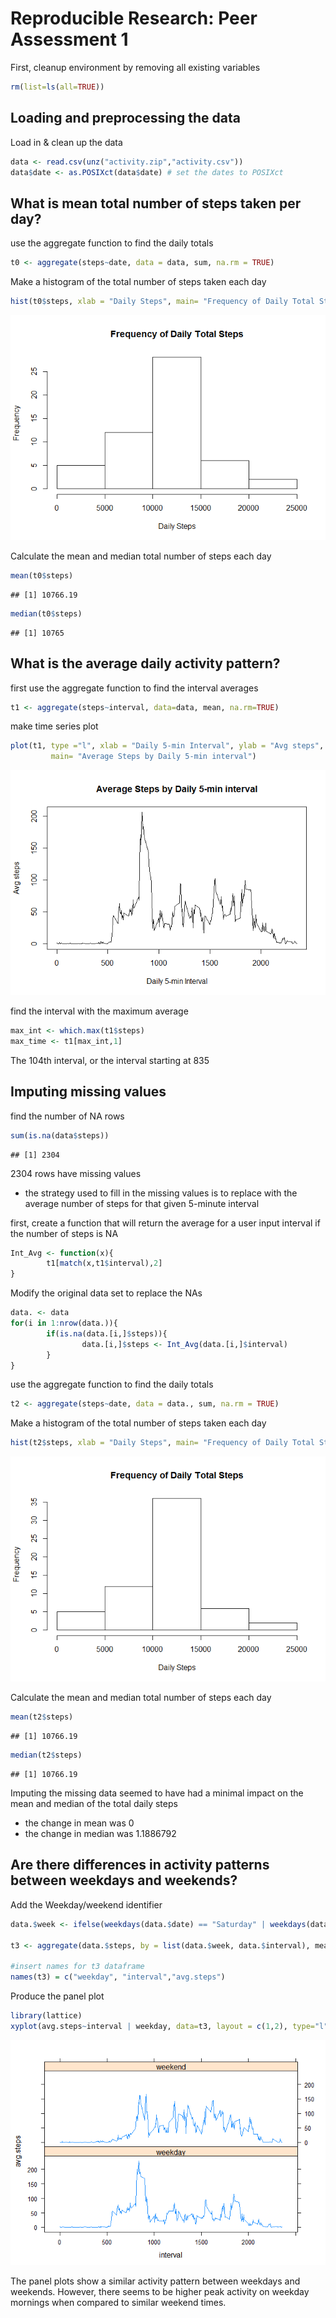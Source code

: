 # Reproducible Research: Peer Assessment 1


First, cleanup environment by removing all existing variables


```r
rm(list=ls(all=TRUE)) 
```

## Loading and preprocessing the data

Load in & clean up the data

```r
data <- read.csv(unz("activity.zip","activity.csv"))
data$date <- as.POSIXct(data$date) # set the dates to POSIXct
```

## What is mean total number of steps taken per day?

use the aggregate function to find the daily totals

```r
t0 <- aggregate(steps~date, data = data, sum, na.rm = TRUE)
```

Make a histogram of the total number of steps taken each day

```r
hist(t0$steps, xlab = "Daily Steps", main= "Frequency of Daily Total Steps")
```

![](PA1_template_files/figure-html/unnamed-chunk-3-1.png)<!-- -->

Calculate the mean and median total number of steps each day

```r
mean(t0$steps)
```

```
## [1] 10766.19
```

```r
median(t0$steps)
```

```
## [1] 10765
```

## What is the average daily activity pattern?

first use the aggregate function to find the interval averages

```r
t1 <- aggregate(steps~interval, data=data, mean, na.rm=TRUE)
```

make time series plot

```r
plot(t1, type ="l", xlab = "Daily 5-min Interval", ylab = "Avg steps", 
         main= "Average Steps by Daily 5-min interval")
```

![](PA1_template_files/figure-html/unnamed-chunk-6-1.png)<!-- -->

find the interval with the maximum average

```r
max_int <- which.max(t1$steps)
max_time <- t1[max_int,1]
```
The 104th interval, or the interval starting at 835

## Imputing missing values

find the number of NA rows

```r
sum(is.na(data$steps))
```

```
## [1] 2304
```
2304 rows have missing values

* the strategy used to fill in the missing values is to replace with the average number of steps for that given 5-minute interval

first, create a function that will return the average for a user input interval if the number of steps is NA

```r
Int_Avg <- function(x){
        t1[match(x,t1$interval),2]
}
```

Modify the original data set to replace the NAs

```r
data. <- data
for(i in 1:nrow(data.)){
        if(is.na(data.[i,]$steps)){
                data.[i,]$steps <- Int_Avg(data.[i,]$interval)
        }
}
```

use the aggregate function to find the daily totals

```r
t2 <- aggregate(steps~date, data = data., sum, na.rm = TRUE)
```

Make a histogram of the total number of steps taken each day

```r
hist(t2$steps, xlab = "Daily Steps", main= "Frequency of Daily Total Steps")
```

![](PA1_template_files/figure-html/unnamed-chunk-12-1.png)<!-- -->

Calculate the mean and median total number of steps each day

```r
mean(t2$steps)
```

```
## [1] 10766.19
```

```r
median(t2$steps)
```

```
## [1] 10766.19
```

Imputing the missing data seemed to have had a minimal impact on the mean and median of the total daily steps  
* the change in mean was 0  
* the change in median was 1.1886792

## Are there differences in activity patterns between weekdays and weekends?

Add the Weekday/weekend identifier

```r
data.$week <- ifelse(weekdays(data.$date) == "Saturday" | weekdays(data.$date) == "Sunday" ,"weekend","weekday")

t3 <- aggregate(data.$steps, by = list(data.$week, data.$interval), mean, na.rm=TRUE)

#insert names for t3 dataframe
names(t3) = c("weekday", "interval","avg.steps")
```

Produce the panel plot

```r
library(lattice)
xyplot(avg.steps~interval | weekday, data=t3, layout = c(1,2), type="l")
```

![](PA1_template_files/figure-html/unnamed-chunk-15-1.png)<!-- -->

The panel plots show a similar activity pattern between weekdays and weekends. However, there seems to be higher peak activity on weekday mornings when compared to similar weekend times.
